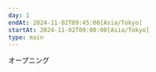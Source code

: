 ```yaml
---
day: 1
endAt: 2024-11-02T09:45:00[Asia/Tokyo]
startAt: 2024-11-02T09:00:00[Asia/Tokyo]
type: main
---
```


オープニング
